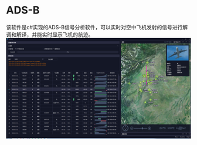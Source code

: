 # ADS-B
该软件是c#实现的ADS-B信号分析软件，可以实时对空中飞机发射的信号进行解调和解译，并能实时显示飞机的航迹。
![image](https://github.com/lemurmu/ImageRepository/blob/master/adsb.png)
